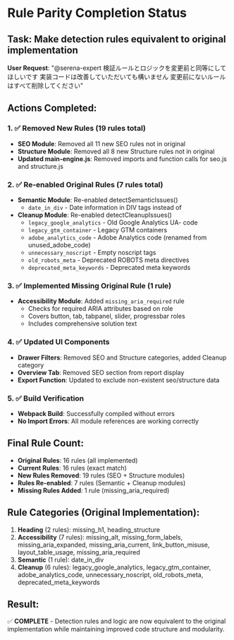 # Rule Parity Completion Status

## Task: Make detection rules equivalent to original implementation

**User Request**: "@serena-expert 検証ルールとロジックを変更前と同等にしてほしいです 実装コードは改善していただいても構いません 変更前にないルールはすべて削除してください"

## Actions Completed:

### 1. ✅ Removed New Rules (19 rules total)
- **SEO Module**: Removed all 11 new SEO rules not in original
- **Structure Module**: Removed all 8 new Structure rules not in original
- **Updated main-engine.js**: Removed imports and function calls for seo.js and structure.js

### 2. ✅ Re-enabled Original Rules (7 rules total)
- **Semantic Module**: Re-enabled detectSemanticIssues() 
  - `date_in_div` - Date information in DIV tags instead of <time>
- **Cleanup Module**: Re-enabled detectCleanupIssues()
  - `legacy_google_analytics` - Old Google Analytics UA- code
  - `legacy_gtm_container` - Legacy GTM containers
  - `adobe_analytics_code` - Adobe Analytics code (renamed from unused_adobe_code)
  - `unnecessary_noscript` - Empty noscript tags
  - `old_robots_meta` - Deprecated ROBOTS meta directives
  - `deprecated_meta_keywords` - Deprecated meta keywords

### 3. ✅ Implemented Missing Original Rule (1 rule)
- **Accessibility Module**: Added `missing_aria_required` rule
  - Checks for required ARIA attributes based on role
  - Covers button, tab, tabpanel, slider, progressbar roles
  - Includes comprehensive solution text

### 4. ✅ Updated UI Components
- **Drawer Filters**: Removed SEO and Structure categories, added Cleanup category
- **Overview Tab**: Removed SEO section from report display
- **Export Function**: Updated to exclude non-existent seo/structure data

### 5. ✅ Build Verification
- **Webpack Build**: Successfully compiled without errors
- **No Import Errors**: All module references are working correctly

## Final Rule Count:
- **Original Rules**: 16 rules (all implemented)
- **Current Rules**: 16 rules (exact match)
- **New Rules Removed**: 19 rules (SEO + Structure modules)
- **Rules Re-enabled**: 7 rules (Semantic + Cleanup modules)
- **Missing Rules Added**: 1 rule (missing_aria_required)

## Rule Categories (Original Implementation):
1. **Heading** (2 rules): missing_h1, heading_structure
2. **Accessibility** (7 rules): missing_alt, missing_form_labels, missing_aria_expanded, missing_aria_current, link_button_misuse, layout_table_usage, missing_aria_required
3. **Semantic** (1 rule): date_in_div
4. **Cleanup** (6 rules): legacy_google_analytics, legacy_gtm_container, adobe_analytics_code, unnecessary_noscript, old_robots_meta, deprecated_meta_keywords

## Result:
✅ **COMPLETE** - Detection rules and logic are now equivalent to the original implementation while maintaining improved code structure and modularity.